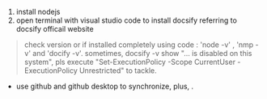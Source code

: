 


1. install nodejs
2. open terminal with visual studio code to install docsify referring to docsify officail website
> check version or if installed completely using code : 'node -v' , 'nmp -v' and 'docify -v'. sometimes, docsify -v show "... is disabled on this system", pls execute "Set-ExecutionPolicy -Scope CurrentUser -ExecutionPolicy Unrestricted" to tackle.

 * use github and github desktop to synchronize, plus, .

<!--stackedit_data:
eyJoaXN0b3J5IjpbLTEyMjM1NzM2MjEsLTM0MDA1MzY0NCwxNz
A5MjU5OTc0XX0=
-->